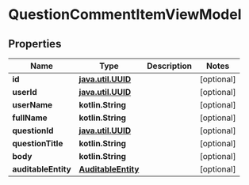 
# QuestionCommentItemViewModel

## Properties
Name | Type | Description | Notes
------------ | ------------- | ------------- | -------------
**id** | [**java.util.UUID**](java.util.UUID.md) |  |  [optional]
**userId** | [**java.util.UUID**](java.util.UUID.md) |  |  [optional]
**userName** | **kotlin.String** |  |  [optional]
**fullName** | **kotlin.String** |  |  [optional]
**questionId** | [**java.util.UUID**](java.util.UUID.md) |  |  [optional]
**questionTitle** | **kotlin.String** |  |  [optional]
**body** | **kotlin.String** |  |  [optional]
**auditableEntity** | [**AuditableEntity**](AuditableEntity.md) |  |  [optional]



